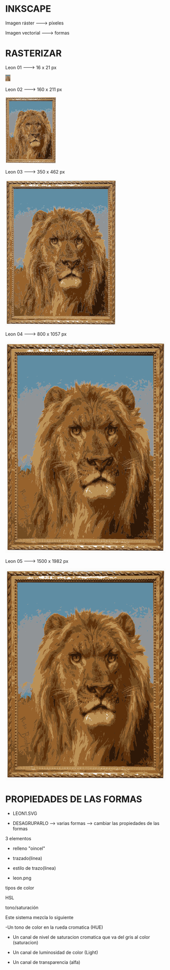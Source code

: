 # INKSCAPE

Imagen ráster ---> píxeles

Imagen vectorial ---> formas


# RASTERIZAR

 Leon 01 ---> 16 x 21 px

![imagen](https://github.com/ANGEY33/1er-TRIMESTRE/blob/main/leon01.png)

 Leon 02 ---> 160 x 211 px

![imagen](https://github.com/ANGEY33/1er-TRIMESTRE/blob/main/leon02.png)

Leon 03 ---> 350 x 462 px

![imagen](https://github.com/ANGEY33/1er-TRIMESTRE/blob/main/leon03.png)

 Leon 04 ---> 800 x 1057 px

![imagen](https://github.com/ANGEY33/1er-TRIMESTRE/blob/main/leon04.png)

 Leon 05 ---> 1500 x 1982 px

![imagen](https://github.com/ANGEY33/1er-TRIMESTRE/blob/main/leon05.png)

# PROPIEDADES DE LAS FORMAS

- LEON1.SVG

- DESAGRUPARLO --> varias formas --> cambiar las propiedades de las formas

3 elementos
- relleno "oincel"
- trazado(linea)
- estilo de trazo(linea)

- leon.png

tipos de color

HSL

tono/saturación

 Este sistema mezcla lo siguiente
 
 -Un tono de color en la rueda cromatica (HUE)
 
- Un canal de nivel de saturacion cromatica que va del gris al color (saturacion)
 
- Un canal de luminosidad de color (Light)
 
- Un canal de transparencia (alfa)

